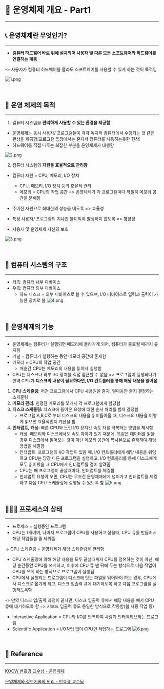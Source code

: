 # 🏢 운영체제 개요 - Part1

---

## 📞 운영체제란 무엇인가?

---

- **컴퓨터 하드웨어 바로 위에 설치되어 사용자 및 다른 모든 소프트웨어와 하드웨어를 연결하는 계층**

-> 사용자가 컴퓨터 하드웨어를 몰라도 소프트웨어를 사용할 수 있게 하는 것이 목적임

![1.png](..%2FImage%2F%EC%9A%B4%EC%98%81%EC%B2%B4%EC%A0%9C%20%EA%B0%9C%EC%9A%94_part1%2F1.png)

<br/>

## 🎯 운영 체제의 목적

---

1. 컴퓨터 시스템을 **편리하게 사용할 수 있는 환경을 제공함**

- 운영체제는 동시 사용자/ 프로그램들이 각각 독자적 컴퓨터에서 수행되는 것 같은 환상을 제공함(프로그램 입장에서는 혼자서 컴퓨터를 사용하는듯한 현상)
- 하드웨어를 직접 다루는 복잡한 부분을 운영체제가 대행함

![2.png](..%2FImage%2F%EC%9A%B4%EC%98%81%EC%B2%B4%EC%A0%9C%20%EA%B0%9C%EC%9A%94_part1%2F2.png)


2. 컴퓨터 시스템의 **자원을 효율적으로 관리함**

- 컴퓨터 자원 = CPU, 메모리, I/O 장치
  - CPU, 메모리, I/O 장치 등의 효율적 관리
  - 메모리 = CPU의 작업 공간
  => 운영체제가 각 프로그램마다 적절히 메모리 공간을 분배함

- 주어진 자원으로 최대한의 성능을 내도록 => 효율성
- 특정 사용자/ 프로그램의 지나친 불이익이 발생하지 않도록 => 형평성
- 사용자 및 운영체제 자신의 보호

![3.png](..%2FImage%2F%EC%9A%B4%EC%98%81%EC%B2%B4%EC%A0%9C%20%EA%B0%9C%EC%9A%94_part1%2F3.png)

<br/>

## 🤖 컴퓨터 시스템의 구조

---

- 좌측: 컴퓨터 내부 디바이스
- 우측: 컴퓨터 외부 디바이스
  - 하드 디스크 = 외부 디바이스로 볼 수 있으며, I/O 디바이스로 입력과 출력이 가능한 장치로 봄
![4.png](..%2FImage%2F%EC%9A%B4%EC%98%81%EC%B2%B4%EC%A0%9C%20%EA%B0%9C%EC%9A%94_part1%2F4.png)

<br/>

## 📅 운영체제의 기능

---

- 운영체제는 컴퓨터가 실행되면 메모리에 올라가게 되어, 컴퓨터가 종료될 때까지 유지됨
- 커널 = 컴퓨터가 실행하는 동안 메모리 공간에 존재함
- 메모리 = CPU의 작업 공간
  - 매순간 CPU는 메모리의 내용을 읽어서 실행함
- CPU는 디스크나 외부 I/O 장치를 직접 접근할 수 없음
=> 프로그램이 실행되다가 만약 CPU가 **디스크의 내용이 필요하다면, I/O 컨트롤러를 통해 해당 내용을 읽어옴**

1. **CPU 스케줄링:** 어떤 프로그램에서 CPU 사용권을 줄지, 얼마동안 줄지 결정하는 스케줄링
2. **메모리 관리:** 한정된 메모리를 쪼개서 각 프로그램에게 할당함
3. **디스크 스케줄링:** 디스크에 들어온 요청에 대한 순서 처리를 할지 결정함
   - 프로그램 A,B,C로 부터 디스크의 내용을 읽어들어올 때, 디스크의 내용을 어떻게 읽으면 효율적인지 계산을 함
4. **인터럽트, 캐싱:** 빠른 CPU와 느린 I/O 장치간 속도 차를 극복하는 방법을 제시함
   - 캐싱: 메모리와 디스크에서도 속도 차이가 있기 때문에, 똑같은 데이터를 읽을 경우 디스크에서 읽어오는 것이 아닌 메모리 공간에 복사본으로 존재하여 해당 방법을 해결함
   - 인터럽트: 프로그램의 I/O 작업이 있을 때, I/O 컨트롤러에게 해당 내용을 위임하고 CPU는 당장 다른 프로그램을 실행하고, I/O 컨트롤러를 통해 디스크에게 모두 읽어왔을 때 CPU에게 인터럽트를 걸어 알려줌
   - CPU는 매 프로그램이 끝날때마다, 인터럽트를 체킹함
   - 인터럽트 요청이 오면, CPU는 무조건 운영체제에게 넘어가고 인터럽트를 체킹하고 다음 CPU 스케줄링에 실행될 수 있도록 함
![5.png](..%2FImage%2F%EC%9A%B4%EC%98%81%EC%B2%B4%EC%A0%9C%20%EA%B0%9C%EC%9A%94_part1%2F5.png)

<br/>

## 🧑🏻‍🎨 프로세스의 상태

---

- 프로세스 = 실행중인 프로그램
- CPU는 1개이며, 나머지 프로그램이 CPU를 사용하고 싶을때, CPU 큐를 만들어서 해당 작업들을 줄 세워둠

-> CPU 스케줄링 = 운영체제가 해당 스케줄링을 관리함

- CPU 스케줄링에 의해 해당 내용을 모두 끝낼때까지 CPU를 점유하는 것이 아닌, 해당 순간동안 CPU를 쓰게하고, 이후에 CPU 큐 맨 뒤에 두는 형식으로 다음 작업이 CPU를 쓰게 하는 방식으로 프로그램이 실행됨
- CPU에서 실행되는 프로그램이 디스크에 잇는 파일을 읽어와야 하는 경우, CPU에서 디스크로 옮기게 되고, 디스크 입출력 큐에 대기하도록 하고 다음 프로그램을 실행하도록함

-> 만약 디스크 입/출력 과정이 끝나면, 디스크 입출력 큐에서 해당 내용을 빼서 CPU 큐에 대기하도록 함
=> 키보드 입출력 큐도 동일한 방식으로 작동함(웹 서핑 작업 등)
- Interactive Application = CPU와 I/O를 반복하여 사람과 인터액티브하는 프로그램 
- Scientific Application = I/O작업 없이 CPU만 작업하는 프로그램
![6.png](..%2FImage%2F%EC%9A%B4%EC%98%81%EC%B2%B4%EC%A0%9C%20%EA%B0%9C%EC%9A%94_part1%2F6.png)

<br/>

## 📖 Reference

---

[KOCW 반효경 교수님 - 운영제체](http://www.kocw.net/home/cview.do?cid=4b9cd4c7178db077)

[운영체제와 정보기술의 원리 - 반효경 교수님](https://www.aladin.co.kr/shop/wproduct.aspx?ISBN=K762639583&start=pnaver_02)